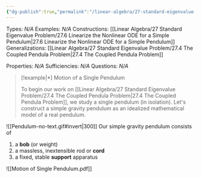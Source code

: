 ```yaml
---
{"dg-publish":true,"permalink":"/linear-algebra/27-standard-eigenvalue-problem/27-5-motion-of-a-single-pendulum/","tags":["Type/Example","Topic/Linear_Algebra"]}
---
```


Types: *N/A*
Examples: *N/A*
Constructions: [[Linear Algebra/27 Standard Eigenvalue Problem/27.6 Linearize the Nonlinear ODE for a Simple Pendulum\|27.6 Linearize the Nonlinear ODE for a Simple Pendulum]]
Generalizations: [[Linear Algebra/27 Standard Eigenvalue Problem/27.4 The Coupled Pendula Problem\|27.4 The Coupled Pendula Problem]]

Properties: *N/A*
Sufficiencies: *N/A*
Questions: *N/A*

> [!example|*] Motion of a Single Pendulum
> 
> To begin our work on [[Linear Algebra/27 Standard Eigenvalue Problem/27.4 The Coupled Pendula Problem\|27.4 The Coupled Pendula Problem]], we study a single pendulum (in isolation). Let's construct a simple gravity pendulum as an idealized mathematical model of a real pendulum.

![[Pendulum-no-text.gif#invert|300]]
Our simple gravity pendulum consists of
1. a **bob** (or weight)
2. a massless, inextensible rod or **cord**
3. a fixed, stable **support** apparatus

![[Motion of Single Pendulum.pdf]]